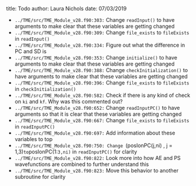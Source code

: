 title: Todo
author: Laura Nichols
date: 07/03/2019

* `../TME/src/TME_Module_v28.f90:303:` Change `readInput()` to have arguments to make clear that these variables are getting changed
* `../TME/src/TME_Module_v28.f90:309:` Change `file_exists` to `fileExists` in `readInput()`
* `../TME/src/TME_Module_v28.f90:334:` Figure out what the difference in PC and SD is
* `../TME/src/TME_Module_v28.f90:353:` Change `initialize()` to have arguments to make clear that these variables are getting changed
* `../TME/src/TME_Module_v28.f90:388:` Change `checkInitialization()` to have arguments to make clear that these variables are getting changed
* `../TME/src/TME_Module_v28.f90:396:` Change `file_exists` to `fileExists` in `checkInitialization()`
* `../TME/src/TME_Module_v28.f90:582:` Check if there is any kind of check on `ki` and `kf`. Why was this commented out?
* `../TME/src/TME_Module_v28.f90:652:` Change `readInputPC()` to have arguments so that it is clear that these variables are getting changed
* `../TME/src/TME_Module_v28.f90:667:` Change `file_exists` to `fileExists` in `readInputPC()`
* `../TME/src/TME_Module_v28.f90:697:` Add information about these variables to top
* `../TME/src/TME_Module_v28.f90:750: Change `(posIonPC(j,ni) , j = 1,3)` to `posIonPC(1:`3,ni)` in `readInputPC()` for clarity
* `../TME/src/TME_Module_v28.f90:822:` Look more into how AE and PS wavefunctions are combined to further understand this
* `../TME/src/TME_Module_v28.f90:823:` Move this behavior to another subroutine for clarity
